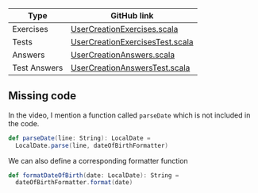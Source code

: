 | Type         | GitHub link |
|--------------|-------------|
| Exercises    |     [UserCreationExercises.scala](https://github.com/fp-tower/foundations/blob/master/exercises/src/main/scala/exercises/action/imperative/UserCreationExercises.scala)       |
| Tests        | [UserCreationExercisesTest.scala](https://github.com/fp-tower/foundations/blob/master/exercises/src/test/scala/exercises/action/imperative/UserCreationExercisesTest.scala)   |
| Answers      |       [UserCreationAnswers.scala](https://github.com/fp-tower/foundations/blob/master/answers/src/main/scala/answers/answers/action/imperative/UserCreationAnswers.scala)     |
| Test Answers |   [UserCreationAnswersTest.scala](https://github.com/fp-tower/foundations/blob/master/answers/src/test/scala/answers/answers/action/imperative/UserCreationAnswersTest.scala) |

## Missing code

In the video, I mention a function called `parseDate` which is not included in the code.

```scala
def parseDate(line: String): LocalDate =
  LocalDate.parse(line, dateOfBirthFormatter)
```

We can also define a corresponding formatter function

```scala
def formatDateOfBirth(date: LocalDate): String = 
  dateOfBirthFormatter.format(date)
```